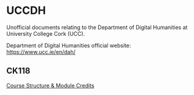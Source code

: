 # UCCDH

Unofficial documents relating to the Department of Digital Humanities at University College Cork (UCC).

Department of Digital Humanities official website:  
https://www.ucc.ie/en/dah/

## CK118

[Course Structure & Module Credits](ck118_credits.md)
